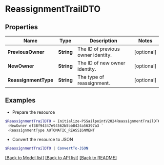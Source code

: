 # ReassignmentTrailDTO
## Properties

Name | Type | Description | Notes
------------ | ------------- | ------------- | -------------
**PreviousOwner** | **String** | The ID of previous owner identity. | [optional] 
**NewOwner** | **String** | The ID of new owner identity. | [optional] 
**ReassignmentType** | **String** | The type of reassignment. | [optional] 

## Examples

- Prepare the resource
```powershell
$ReassignmentTrailDTO = Initialize-PSSailpointV2024ReassignmentTrailDTO  -PreviousOwner ef38f94347e94562b5bb8424a56397d8 `
 -NewOwner ef38f94347e94562b5bb8424a56397a3 `
 -ReassignmentType AUTOMATIC_REASSIGNMENT
```

- Convert the resource to JSON
```powershell
$ReassignmentTrailDTO | ConvertTo-JSON
```

[[Back to Model list]](../README.md#documentation-for-models) [[Back to API list]](../README.md#documentation-for-api-endpoints) [[Back to README]](../README.md)

